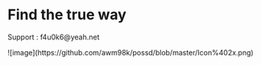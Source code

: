 
<!DOCTYPE html>
<html lang="en">
  <head>
    <meta charset="UTF-8">
    <meta name="viewport" content="width=device-width, initial-scale=1">
    <title>awm98k.github.io</title>
    <link href="/assets/css/style.css?v=1de4e2626033da4f3d0a8a57d2f93d6b0b167268" rel="stylesheet">
  </head>
  <body>
    <div class="container markdown-body">
      <h1 id="find-the-true-way">Find the true way</h1>
<p>Support : f4u0k6@yeah.net</p>
    </div>
    ![image](https://github.com/awm98k/possd/blob/master/Icon%402x.png) 
  </body>
  

</html>
